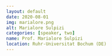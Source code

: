 ```yaml
---
layout: default
date: 2020-08-01
img: marialore.png
alt: Marialore Sulpizi
categories: [speaker, two]
name: Prof. Marialore Sulpizi
location: Ruhr-Universitat Bochum (DE)
---
```

